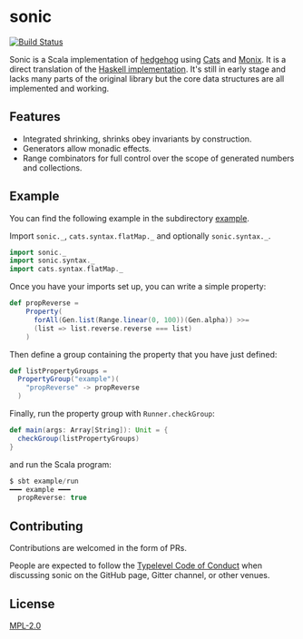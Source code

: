 # sonic

[![Build Status](https://travis-ci.org/melrief/sonic.svg?branch=master)](https://travis-ci.org/melrief/sonic)

Sonic is a Scala implementation of [hedgehog](https://github.com/hedgehogqa) using [Cats](https://github.com/typelevel/cats)
and [Monix](https://github.com/monix/monix). It is a direct translation of the
[Haskell implementation](https://github.com/hedgehogqa/haskell-hedgehog). It's still in early stage and
lacks many parts of the original library but the core data structures are all implemented and working.

## Features

- Integrated shrinking, shrinks obey invariants by construction.
- Generators allow monadic effects.
- Range combinators for full control over the scope of generated numbers and collections.

## Example

You can find the following example in the subdirectory [example](example).

Import `sonic._`, `cats.syntax.flatMap._` and optionally `sonic.syntax._`.

```scala
import sonic._
import sonic.syntax._
import cats.syntax.flatMap._
```

Once you have your imports set up, you can write a simple property:

```scala
def propReverse =
    Property(
      forAll(Gen.list(Range.linear(0, 100))(Gen.alpha)) >>=
      (list => list.reverse.reverse === list)
    )
```

Then define a group containing the property that you have just defined:

```scala
def listPropertyGroups =
  PropertyGroup("example")(
    "propReverse" -> propReverse
  )
```

Finally, run the property group with `Runner.checkGroup`:

```scala
def main(args: Array[String]): Unit = {
  checkGroup(listPropertyGroups)
}
```

and run the Scala program:

```scala
$ sbt example/run
━━━ example ━━━
  propReverse: true
```

## Contributing

Contributions are welcomed in the form of PRs.

People are expected to follow the [Typelevel Code of Conduct](http://typelevel.org/conduct.html) when discussing sonic 
on the GitHub page, Gitter channel, or other venues.

## License

[MPL-2.0](https://www.mozilla.org/en-US/MPL/2.0/)
